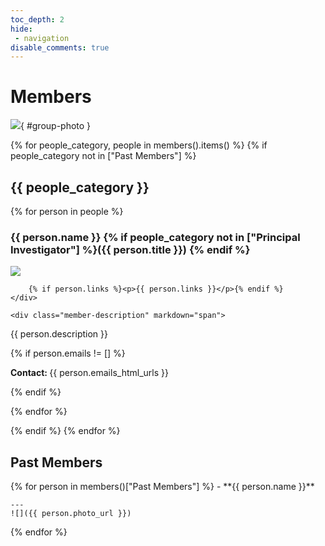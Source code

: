 ```yaml
---
toc_depth: 2
hide:
 - navigation
disable_comments: true
---
```


# Members

![](/assets/images/group_photo_2.png){ #group-photo }

{% for people_category, people in members().items() %}
{% if people_category not in ["Past Members"] %}
## {{ people_category }}

{% for person in people %}

### {{ person.name }} {% if people_category not in ["Principal Investigator"] %}({{ person.title }}) {% endif %}

<div class="member-container">
    <div class="member-photo">
        <img src="{{ person.photo_url }}">

        {% if person.links %}<p>{{ person.links }}</p>{% endif %}
    </div>

    <div class="member-description" markdown="span">
<p>{{ person.description }}</p>

{% if person.emails != [] %}
<p><strong>Contact: </strong>{{ person.emails_html_urls }}</p>
{% endif %}
    </div>
</div>

{% endfor %}

{% endif %}
{% endfor %}

## Past Members

<div class="past-member-grid grid" markdown>
{% for person in members()["Past Members"] %}
-  **{{ person.name }}**

    ---
    ![]({{ person.photo_url }})

{% endfor %}
</div>
